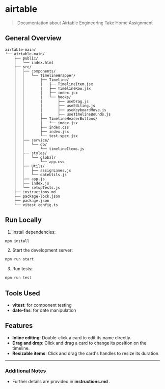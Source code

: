 # airtable

> Documentation about Airtable Engineering Take Home Assignment

## General Overview

```
airtable-main/
└── airtable-main/
    ├── public/
    │   └── index.html
    ├── src/
    │   ├── components/
    │   │   └── TimelineWrapper/
    │   │       ├── Timeline/
    │   │       |   ├── TimelineItem.jsx
    │   │       |   ├── TimelineRow.jsx
    │   │       |   ├── index.jsx
    │   │       |   └── hooks/
    │   │       |       ├── useDrag.js
    │   │       |       ├── useEditing.js
    │   │       |       ├── useKeyboardMove.js
    │   │       |       ├── useTimelineBounds.js
    │   │       ├── TimelineHeaderButtons/
    │   │       |   └── index.jsx
    │   │       ├── index.css
    │   │       ├── index.jsx
    │   │       └── test.spec.jsx
    │   ├── service/
    │   │   └── db/
    │   │       └── timelineItems.js
    │   ├── styles/
    │   │   └── global/
    │   │       └── app.css
    │   ├── Utils/
    │   │   ├── assignLanes.js
    │   │   └── dateUtils.js
    │   ├── app.js
    │   ├── index.js
    │   └── setupTests.js
    ├── instructions.md
    ├── package-lock.json
    ├── package.json
    └── vitest.config.ts
```

## Run Locally

1. Install dependencies:
```bash
npm install
```

2. Start the development server:
```bash
npm run start
```

3. Run tests:
```bash
npm run test
```

## Tools Used
- **vitest**: for component testing
- **date-fns**: for date manipulation

## Features

- **Inline editing**: Double-click a card to edit its name directly.
- **Drag and drop**: Click and drag a card to change its position on the timeline.
- **Resizable items**: Click and drag the card's handles to resize its duration.

---

### Additional Notes
- Further details are provided in **instructions.md** .
